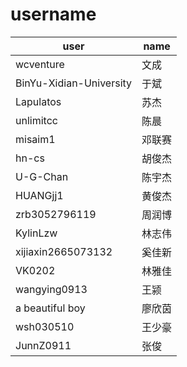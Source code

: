 # username

|user|name|
|---|---|
|wcventure|文成|
|BinYu-Xidian-University|于斌|
|Lapulatos|苏杰|
|unlimitcc|陈晨|
|misaim1|邓联赛|
|hn-cs|胡俊杰|
|U-G-Chan|陈宇杰|
|HUANGjj1|黄俊杰|
|zrb3052796119|周润博|
|KylinLzw|林志伟|
|xijiaxin2665073132|奚佳新|
|VK0202|林雅佳|
|wangying0913|王颍|
|a beautiful boy|廖欣茵|
|wsh030510|王少豪|
|JunnZ0911|张俊|
